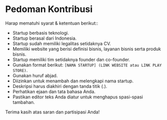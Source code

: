 # Pedoman Kontribusi

Harap mematuhi syarat & ketentuan berikut::

- Startup berbasis teknologi.
- Startup berasal dari Indonesia.
- Startup sudah memiliki legalitas setidaknya CV.
- Memiliki website yang berisi definisi bisnis, layanan bisnis serta produk bisnis.
- Startup memiliki tim setidaknya founder dan co-founder.
- Gunakan format berikut: `[NAMA STARTUP] (LINK WEBSITE atau LINK PLAY STORE)`.
- Gunakan huruf abjad.
- Diizinkan untuk menambah dan melengkapi nama startup.
- Deskripsi harus diakhiri dengan tanda titik (.).
- Perhatikan ejaan dan tata bahasa Anda.
- Pastikan editor teks Anda diatur untuk menghapus spasi-spasi tambahan.

Terima kasih atas saran dan partisipasi Anda!
